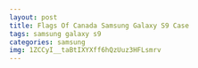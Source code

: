 ```yaml
---
layout: post
title: Flags Of Canada Samsung Galaxy S9 Case
tags: samsung galaxy s9
categories: samsung
img: 1ZCCyI__taBtIXYXff6hQzUuz3HFLsmrv
---
```

